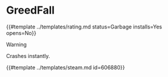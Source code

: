 # GreedFall
<!-- script:Aliases [] -->

{{#template ../templates/rating.md status=Garbage installs=Yes opens=No}}

> [!WARNING]
> Crashes instantly.

{{#template ../templates/steam.md id=606880}}
